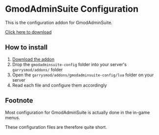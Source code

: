 # GmodAdminSuite Configuration

This is the configuration addon for GmodAdminSuite.

[Click here to download](https://github.com/GmodAdminSuite/config/archive/master.zip)

## How to install

1. [Download the addon](https://github.com/GmodAdminSuite/config/archive/master.zip)
2. Drop the `gmodadminsuite-config` folder into your server's `garrysmod/addons/` folder
3. Open the `garrysmod/addons/gmodadminsuite-config/lua` folder on your server
4. Read each file and configure them accordingly

## Footnote

Most configuration for GmodAdminSuite is actually done in the in-game menus.

These configuration files are therefore quite short.